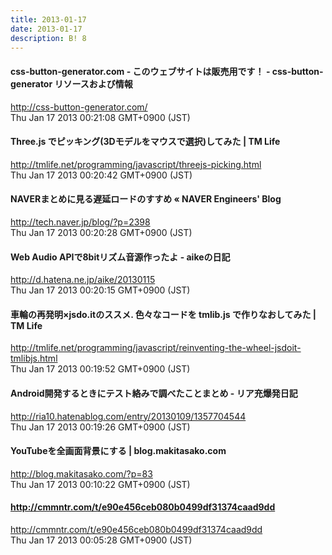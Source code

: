 ```yaml
---
title: 2013-01-17
date: 2013-01-17
description: B! 8
---
```


#### css-button-generator.com - このウェブサイトは販売用です！ - css-button-generator リソースおよび情報
http://css-button-generator.com/<br>
Thu Jan 17 2013 00:21:08 GMT+0900 (JST)<br>


#### Three.js でピッキング(3Dモデルをマウスで選択)してみた | TM Life
http://tmlife.net/programming/javascript/threejs-picking.html<br>
Thu Jan 17 2013 00:20:42 GMT+0900 (JST)<br>


#### NAVERまとめに見る遅延ロードのすすめ « NAVER Engineers' Blog
http://tech.naver.jp/blog/?p=2398<br>
Thu Jan 17 2013 00:20:28 GMT+0900 (JST)<br>


#### Web Audio APIで8bitリズム音源作ったよ - aikeの日記
http://d.hatena.ne.jp/aike/20130115<br>
Thu Jan 17 2013 00:20:15 GMT+0900 (JST)<br>


#### 車輪の再発明×jsdo.itのススメ. 色々なコードを tmlib.js で作りなおしてみた | TM Life
http://tmlife.net/programming/javascript/reinventing-the-wheel-jsdoit-tmlibjs.html<br>
Thu Jan 17 2013 00:19:52 GMT+0900 (JST)<br>


#### Android開発するときにテスト絡みで調べたことまとめ - リア充爆発日記
http://ria10.hatenablog.com/entry/20130109/1357704544<br>
Thu Jan 17 2013 00:19:26 GMT+0900 (JST)<br>


#### YouTubeを全画面背景にする | blog.makitasako.com
http://blog.makitasako.com/?p=83<br>
Thu Jan 17 2013 00:10:22 GMT+0900 (JST)<br>


#### http://cmmntr.com/t/e90e456ceb080b0499df31374caad9dd
http://cmmntr.com/t/e90e456ceb080b0499df31374caad9dd<br>
Thu Jan 17 2013 00:05:28 GMT+0900 (JST)<br>


